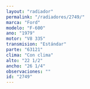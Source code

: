 ```yaml
---
layout: "radiador"
permalink: "/radiadores/2749/"
marca: "Ford"
modelo: "F-600"
ano: "1979"
motor: "V8 335"
transmision: "Estándar"
parte: "63121"
clima: "Con clima"
alto: "22 1/2"
ancho: "26 1/4"
observaciones: ""
id: "2749"
---
```


